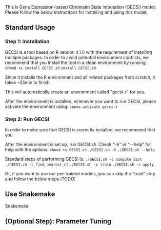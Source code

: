 This is Gene Expression-based Chromatin State Imputation (GECSI) model. Please follow the below instructions for installing and using this model.

## Standard Usage ##

### Step 1: Installation
GECSI is a tool based on R version 4.1.0 with the requirement of installing multiple packages. In order to avoid potential environment conflicts, we recommend that you install the tool in a clean environment by running:
`chmod +x install_GECSI.sh`
`install_GECSI.sh`

Since it installs the R environment and all related packages from scratch, it takes ~25min to finish.

This will automatically create an environment called "gecsi-r" for you. 

After the environment is installed, whenever you want to run GECSI, please activate the environment using:
`conda activate gecsi-r`

### Step 2: Run GECSI

In order to make sure that GECSI is correctly installed, we recommend that you 

After the environment is set up, run GECSI.sh. Check "-h" or "--help" for help with the options.
`chmod +x GECSI.sh`
`./GECSI.sh -h`
`./GECSI.sh --help`

Standard steps of performing GECSI is:
`./GECSI.sh -c compute_dist`
`./GECSI.sh -c find_nearest_ct`
`./GECSI.sh -c train`
`./GECSI.sh -c apply`

Or, if you want to use our pre-trained models, you can skip the "train" step and follow the below steps (TODO)

## Use Snakemake ##

Snakemake 

## (Optional Step): Parameter Tuning

